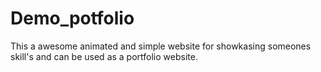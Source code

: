 # Demo_potfolio
This a awesome animated and simple website for showkasing someones skill's and can be used as a portfolio website.
